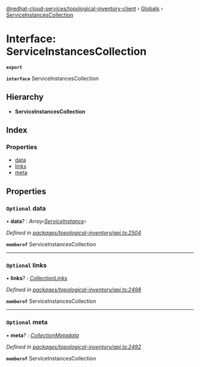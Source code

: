 [@redhat-cloud-services/topological-inventory-client](../README.md) › [Globals](../globals.md) › [ServiceInstancesCollection](serviceinstancescollection.md)

# Interface: ServiceInstancesCollection

**`export`** 

**`interface`** ServiceInstancesCollection

## Hierarchy

* **ServiceInstancesCollection**

## Index

### Properties

* [data](serviceinstancescollection.md#optional-data)
* [links](serviceinstancescollection.md#optional-links)
* [meta](serviceinstancescollection.md#optional-meta)

## Properties

### `Optional` data

• **data**? : *Array‹[ServiceInstance](serviceinstance.md)›*

*Defined in [packages/topological-inventory/api.ts:2504](https://github.com/Hyperkid123/javascript-clients/blob/master/packages/topological-inventory/api.ts#L2504)*

**`memberof`** ServiceInstancesCollection

___

### `Optional` links

• **links**? : *[CollectionLinks](collectionlinks.md)*

*Defined in [packages/topological-inventory/api.ts:2498](https://github.com/Hyperkid123/javascript-clients/blob/master/packages/topological-inventory/api.ts#L2498)*

**`memberof`** ServiceInstancesCollection

___

### `Optional` meta

• **meta**? : *[CollectionMetadata](collectionmetadata.md)*

*Defined in [packages/topological-inventory/api.ts:2492](https://github.com/Hyperkid123/javascript-clients/blob/master/packages/topological-inventory/api.ts#L2492)*

**`memberof`** ServiceInstancesCollection
